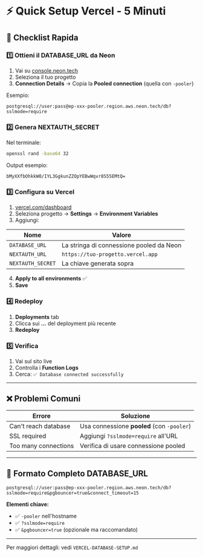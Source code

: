 # ⚡ Quick Setup Vercel - 5 Minuti

## 🎯 Checklist Rapida

### 1️⃣ Ottieni il DATABASE_URL da Neon

1. Vai su [console.neon.tech](https://console.neon.tech/)
2. Seleziona il tuo progetto
3. **Connection Details** → Copia la **Pooled connection** (quella con `-pooler`)

Esempio:
```
postgresql://user:pass@ep-xxx-pooler.region.aws.neon.tech/db?sslmode=require
```

### 2️⃣ Genera NEXTAUTH_SECRET

Nel terminale:
```bash
openssl rand -base64 32
```

Output esempio:
```
bMyXXfbOhkkW0/IYL3GgkunZZOpYEBwWqvr8S55EMtQ=
```

### 3️⃣ Configura su Vercel

1. [vercel.com/dashboard](https://vercel.com/dashboard)
2. Seleziona progetto → **Settings** → **Environment Variables**
3. Aggiungi:

| Nome | Valore |
|------|--------|
| `DATABASE_URL` | La stringa di connessione pooled da Neon |
| `NEXTAUTH_URL` | `https://tuo-progetto.vercel.app` |
| `NEXTAUTH_SECRET` | La chiave generata sopra |

4. **Apply to all environments** ✅
5. **Save**

### 4️⃣ Redeploy

1. **Deployments** tab
2. Clicca sui **...** del deployment più recente
3. **Redeploy**

### 5️⃣ Verifica

1. Vai sul sito live
2. Controlla i **Function Logs**
3. Cerca: `✅ Database connected successfully`

---

## ❌ Problemi Comuni

| Errore | Soluzione |
|--------|-----------|
| Can't reach database | Usa connessione **pooled** (con `-pooler`) |
| SSL required | Aggiungi `?sslmode=require` all'URL |
| Too many connections | Verifica di usare connessione pooled |

---

## 📝 Formato Completo DATABASE_URL

```
postgresql://user:pass@ep-xxx-pooler.region.aws.neon.tech/db?sslmode=require&pgbouncer=true&connect_timeout=15
```

**Elementi chiave:**
- ✅ `-pooler` nell'hostname
- ✅ `?sslmode=require`
- ✅ `&pgbouncer=true` (opzionale ma raccomandato)

---

Per maggiori dettagli: vedi `VERCEL-DATABASE-SETUP.md`

